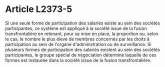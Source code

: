 # Article L2373-5

Si une seule forme de participation des salariés existe au sein des sociétés participantes, ce système est appliqué à la société issue de la fusion transfrontalière en retenant, pour sa mise en place, la proportion ou, selon le cas, le nombre le plus élevé de membres concernés par les droits à participation au sein de l'organe d'administration ou de surveillance. Si plusieurs formes de participation des salariés existent au sein des sociétés participantes, le groupe spécial de négociation détermine laquelle de ces formes est instaurée dans la société issue de la fusion transfrontalière.